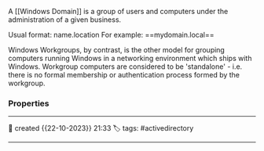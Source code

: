 A [[Windows Domain]] is a group of users and computers under the administration of a given business.

Usual format: name.location
For example: ==mydomain.local==

Windows Workgroups, by contrast, is the other model for grouping computers running Windows in a networking environment which ships with Windows. Workgroup computers are considered to be 'standalone' - i.e. there is no formal membership or authentication process formed by the workgroup.


### Properties
---
📆 created   {{22-10-2023}} 21:33
🏷️ tags: #activedirectory  

---

